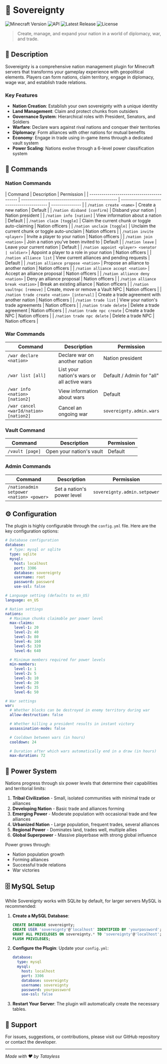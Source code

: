 # 🏰 Sovereignty

![Minecraft Version](https://img.shields.io/badge/Minecraft-1.21-purple)
![API](https://img.shields.io/badge/API-PaperMC-blue)
![Latest Release](https://img.shields.io/github/v/release/ajaparicio36/sovereignty-papermc?include_prereleases&color=green)
![License](https://img.shields.io/badge/License-GPLv3-yellow)

> Create, manage, and expand your nation in a world of diplomacy, war, and trade.

## 📖 Description

Sovereignty is a comprehensive nation management plugin for Minecraft servers that transforms your gameplay experience with geopolitical elements. Players can form nations, claim territory, engage in diplomacy, wage war, and establish trade relations.

### Key Features

- **Nation Creation**: Establish your own sovereignty with a unique identity
- **Land Management**: Claim and protect chunks from outsiders
- **Governance System**: Hierarchical roles with President, Senators, and Soldiers
- **Warfare**: Declare wars against rival nations and conquer their territories
- **Diplomacy**: Form alliances with other nations for mutual benefits
- **Economy**: Engage in trade using in-game items through a dedicated vault system
- **Power Scaling**: Nations evolve through a 6-level power classification system

## 🔧 Commands

### Nation Commands

| Command                                    | Description                                      | Permission                                |
| ------------------------------------------ | ------------------------------------------------ | ----------------------------------------- | --------------- |
| `/nation create <name>`                    | Create a new nation                              | Default                                   |
| `/nation disband [confirm]`                | Disband your nation                              | Nation president                          |
| `/nation info [nation]`                    | View information about a nation                  | Default                                   |
| `/nation claim [toggle]`                   | Claim the current chunk or toggle auto-claiming  | Nation officers                           |
| `/nation unclaim [toggle]`                 | Unclaim the current chunk or toggle auto-unclaim | Nation officers                           |
| `/nation invite <player>`                  | Invite a player to your nation                   | Nation officers                           |
| `/nation join <nation>`                    | Join a nation you've been invited to             | Default                                   |
| `/nation leave`                            | Leave your current nation                        | Default                                   |
| `/nation appoint <player> <senator         | soldier>`                                        | Appoint a player to a role in your nation | Nation officers |
| `/nation alliance list`                    | View current alliances and pending requests      | Default                                   |
| `/nation alliance propose <nation>`        | Propose an alliance to another nation            | Nation officers                           |
| `/nation alliance accept <nation>`         | Accept an alliance proposal                      | Nation officers                           |
| `/nation alliance deny <nation>`           | Deny an alliance proposal                        | Nation officers                           |
| `/nation alliance break <nation>`          | Break an existing alliance                       | Nation officers                           |
| `/nation vaultnpc [remove]`                | Create, move or remove a Vault NPC               | Nation officers                           |
| `/nation trade create <nation> [interval]` | Create a trade agreement with another nation     | Nation officers                           |
| `/nation trade list`                       | View your nation's trade agreements              | Nation officers                           |
| `/nation trade delete`                     | Delete a trade agreement                         | Nation officers                           |
| `/nation trade npc create`                 | Create a trade NPC                               | Nation officers                           |
| `/nation trade npc delete`                 | Delete a trade NPC                               | Nation officers                           |

### War Commands

| Command                                | Description                                | Permission                |
| -------------------------------------- | ------------------------------------------ | ------------------------- |
| `/war declare <nation>`                | Declare war on another nation              | Nation president          |
| `/war list [all]`                      | List your nation's wars or all active wars | Default / Admin for "all" |
| `/war info <nation> [nation2]`         | View information about wars                | Default                   |
| `/war cancel <warId/nation> [nation2]` | Cancel an ongoing war                      | `sovereignty.admin.wars`  |

### Vault Command

| Command         | Description              | Permission |
| --------------- | ------------------------ | ---------- |
| `/vault [page]` | Open your nation's vault | Default    |

### Admin Commands

| Command                                  | Description                | Permission                   |
| ---------------------------------------- | -------------------------- | ---------------------------- |
| `/nationadmin setpower <nation> <power>` | Set a nation's power level | `sovereignty.admin.setpower` |

## ⚙️ Configuration

The plugin is highly configurable through the `config.yml` file. Here are the key configuration options:

```yaml
# Database configuration
database:
  # Type: mysql or sqlite
  type: sqlite
  mysql:
    host: localhost
    port: 3306
    database: sovereignty
    username: root
    password: password
    use-ssl: false

# Language setting (defaults to en_US)
language: en_US

# Nation settings
nations:
  # Maximum chunks claimable per power level
  max-claims:
    level-1: 20
    level-2: 40
    level-3: 80
    level-4: 160
    level-5: 320
    level-6: 640

  # Minimum members required for power levels
  min-members:
    level-1: 1
    level-2: 5
    level-3: 10
    level-4: 20
    level-5: 35
    level-6: 50

# War settings
war:
  # Whether blocks can be destroyed in enemy territory during war
  allow-destruction: false

  # Whether killing a president results in instant victory
  assassination-mode: false

  # Cooldown between wars (in hours)
  cooldown: 24

  # Duration after which wars automatically end in a draw (in hours)
  max-duration: 72
```

## 🔄 Power System

Nations progress through six power levels that determine their capabilities and territorial limits:

1. **Tribal Civilization** - Small, isolated communities with minimal trade or alliances
2. **Developing Nation** - Basic trade and alliances forming
3. **Emerging Power** - Moderate population with occasional trade and few alliances
4. **Urbanized Nation** - Large population, frequent trades, several alliances
5. **Regional Power** - Dominates land, trades well, multiple allies
6. **Global Superpower** - Massive playerbase with strong global influence

Power grows through:

- Nation population growth
- Forming alliances
- Successful trade relations
- War victories

## 🗄️ MySQL Setup

While Sovereignty works with SQLite by default, for larger servers MySQL is recommended:

1. **Create a MySQL Database**:

   ```sql
   CREATE DATABASE sovereignty;
   CREATE USER 'sovereignty'@'localhost' IDENTIFIED BY 'yourpassword';
   GRANT ALL PRIVILEGES ON sovereignty.* TO 'sovereignty'@'localhost';
   FLUSH PRIVILEGES;
   ```

2. **Configure the Plugin**:
   Update your `config.yml`:

   ```yaml
   database:
     type: mysql
     mysql:
       host: localhost
       port: 3306
       database: sovereignty
       username: sovereignty
       password: yourpassword
       use-ssl: false
   ```

3. **Restart Your Server**:
   The plugin will automatically create the necessary tables.

## 🤝 Support

For issues, suggestions, or contributions, please visit our GitHub repository or contact the developer.

---

_Made with ❤️ by Tatayless_
